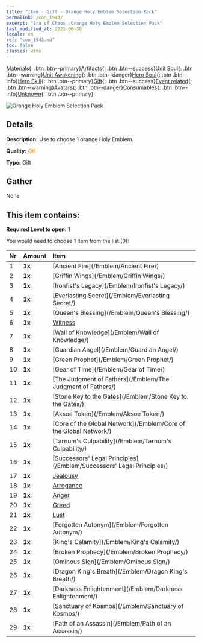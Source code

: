 ```yaml
---
title: "Item - Gift - Orange Holy Emblem Selection Pack"
permalink: /con_1943/
excerpt: "Era of Chaos  Orange Holy Emblem Selection Pack"
last_modified_at: 2021-06-30
locale: en
ref: "con_1943.md"
toc: false
classes: wide
---
```

 [Materials](/Items/){: .btn .btn--primary}[Artifacts](/Items/Artifacts/){: .btn .btn--success}[Unit Soul](/Items/UnitSoul/){: .btn .btn--warning}[Unit Awakening](/Items/UnitAwakening/){: .btn .btn--danger}[Hero Soul](/Items/HeroSoul/){: .btn .btn--info}[Hero Skill](/Items/HeroSkill/){: .btn .btn--primary}[Gift](/Items/Gift/){: .btn .btn--success}[Event related](/Items/Events/){: .btn .btn--warning}[Avatars](/Items/Avatars/){: .btn .btn--danger}[Consumables](/Items/Consumables/){: .btn .btn--info}[Unknown](/Items/Unknown/){: .btn .btn--primary}

 ![Orange Holy Emblem Selection Pack](/images/t/i_907416.png)

## Details
 **Description:** Use to choose 1 orange Holy Emblem.

 **Quality:** <span style="color: #FF8C00">OK</span>

 **Type:** Gift

## Gather

  None

## This item contains:

 **Required Level to open:** 1

 You would need to choose 1 item from the list (0):

  | Nr | Amount |     Item    |
  |:---|:-------|:------------|
  | 1 |  **1x** | [Ancient Fire](/Emblem/Ancient Fire/) |  | 
  | 2 |  **1x** | [Griffin Wings](/Emblem/Griffin Wings/) |  | 
  | 3 |  **1x** | [Ironfist's Legacy](/Emblem/Ironfist's Legacy/) |  | 
  | 4 |  **1x** | [Everlasting Secret](/Emblem/Everlasting Secret/) |  | 
  | 5 |  **1x** | [Queen's Blessing](/Emblem/Queen's Blessing/) |  | 
  | 6 |  **1x** | [Witness](/Emblem/Witness/) |  | 
  | 7 |  **1x** | [Wall of Knowledge](/Emblem/Wall of Knowledge/) |  | 
  | 8 |  **1x** | [Guardian Angel](/Emblem/Guardian Angel/) |  | 
  | 9 |  **1x** | [Green Prophet](/Emblem/Green Prophet/) |  | 
  | 10 |  **1x** | [Gear of Time](/Emblem/Gear of Time/) |  | 
  | 11 |  **1x** | [The Judgment of Fathers](/Emblem/The Judgment of Fathers/) |  | 
  | 12 |  **1x** | [Stone Key to the Gates](/Emblem/Stone Key to the Gates/) |  | 
  | 13 |  **1x** | [Aksoe Token](/Emblem/Aksoe Token/) |  | 
  | 14 |  **1x** | [Core of the Global Network](/Emblem/Core of the Global Network/) |  | 
  | 15 |  **1x** | [Tarnum's Culpability](/Emblem/Tarnum's Culpability/) |  | 
  | 16 |  **1x** | [Successors' Legal Principles](/Emblem/Successors' Legal Principles/) |  | 
  | 17 |  **1x** | [Jealousy](/Emblem/Jealousy/) |  | 
  | 18 |  **1x** | [Arrogance](/Emblem/Arrogance/) |  | 
  | 19 |  **1x** | [Anger](/Emblem/Anger/) |  | 
  | 20 |  **1x** | [Greed](/Emblem/Greed/) |  | 
  | 21 |  **1x** | [Lust](/Emblem/Lust/) |  | 
  | 22 |  **1x** | [Forgotten Autonym](/Emblem/Forgotten Autonym/) |  | 
  | 23 |  **1x** | [King's Calamity](/Emblem/King's Calamity/) |  | 
  | 24 |  **1x** | [Broken Prophecy](/Emblem/Broken Prophecy/) |  | 
  | 25 |  **1x** | [Ominous Sign](/Emblem/Ominous Sign/) |  | 
  | 26 |  **1x** | [Dragon King's Breath](/Emblem/Dragon King's Breath/) |  | 
  | 27 |  **1x** | [Darkness Enlightenment](/Emblem/Darkness Enlightenment/) |  | 
  | 28 |  **1x** | [Sanctuary of Kosmos](/Emblem/Sanctuary of Kosmos/) |  | 
  | 29 |  **1x** | [Path of an Assassin](/Emblem/Path of an Assassin/) |  | 
